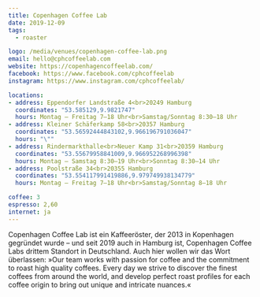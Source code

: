 ```yaml
---
title: Copenhagen Coffee Lab
date: 2019-12-09
tags:
  - roaster

logo: /media/venues/copenhagen-coffee-lab.png
email: hello@cphcoffeelab.com
website: https://copenhagencoffeelab.com/
facebook: https://www.facebook.com/cphcoffeelab
instagram: https://www.instagram.com/cphcoffeelab/

locations:
- address: Eppendorfer Landstraße 4<br>20249 Hamburg
  coordinates: "53.585129,9.9821747"
  hours: Montag – Freitag 7–18 Uhr<br>Samstag/Sonntag 8:30–18 Uhr
- address: Kleiner Schäferkamp 58<br>20357 Hamburg
  coordinates: "53.56592444843102,9.966196791036047"
  hours: "\""
- address: Rindermarkthalle<br>Neuer Kamp 31<br>20359 Hamburg
  coordinates: "53.55679958841009,9.966952268996398"
  hours: Montag – Samstag 8:30–19 Uhr<br>Sonntag 8:30–14 Uhr
- address: Poolstraße 34<br>20355 Hamburg
  coordinates: "53.554117991419886,9.979749938134779"
  hours: Montag – Freitag 7–18 Uhr<br>Samstag/Sonntag 8–18 Uhr

coffee: 3
espresso: 2,60
internet: ja
---
```


Copenhagen Coffee Lab ist ein Kaffeeröster, der 2013 in Kopenhagen gegründet wurde – und seit 2019 auch in Hamburg ist, Copenhagen Coffee Labs drittem Standort in Deutschland. Auch hier wollen wir das Wort überlassen: »Our team works with passion for coffee and the commitment to roast high quality coffees. Every day we strive to discover the finest coffees from around the world, and develop perfect roast profiles for each coffee origin to bring out unique and intricate nuances.«